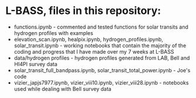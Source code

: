 ﻿# L-BASS, files in this repository:
* functions.ipynb - commented and tested functions for solar transits and hydrogen profiles with examples
* elevation_scan.ipynb, healpix.ipynb, hydrogen_profiles.ipynb, solar_transit.ipynb - working notebooks that contain the majority of the coding and progress that I have made over my 7 weeks at L-BASS
* data/hydrogen profiles - hydrogen profiles generated from LAB, Bell and HI4PI survey data
* solar_transit_full_bandpass.ipynb, solar_transit_total_power.ipynb - Joe's code
* vizier_japjs7977.ipynb, vizier_viii10.ipynb, vizier_viii28.ipynb - notebooks used while dealing with Bell survey data
